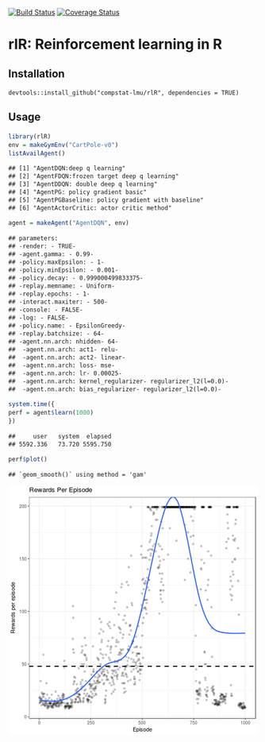 [![Build Status](https://travis-ci.com/compstat-lmu/rlR.svg?branch=master)](https://travis-ci.com/compstat-lmu/rlR)
[![Coverage Status](https://coveralls.io/repos/github/smilesun/rlR/badge.svg?branch=master)](https://coveralls.io/github/smilesun/rlR?branch=master)

# rlR: Reinforcement learning in R

## Installation
```{r}
devtools::install_github("compstat-lmu/rlR", dependencies = TRUE)
```
## Usage

```r
library(rlR)
env = makeGymEnv("CartPole-v0")
listAvailAgent()
```

```
## [1] "AgentDQN:deep q learning"                      
## [2] "AgentFDQN:frozen target deep q learning"       
## [3] "AgentDDQN: double deep q learning"             
## [4] "AgentPG: policy gradient basic"                
## [5] "AgentPGBaseline: policy gradient with baseline"
## [6] "AgentActorCritic: actor critic method"
```



```r
agent = makeAgent("AgentDQN", env)
```

```
## parameters: 
## -render: - TRUE-
## -agent.gamma: - 0.99-
## -policy.maxEpsilon: - 1-
## -policy.minEpsilon: - 0.001-
## -policy.decay: - 0.999000499833375-
## -replay.memname: - Uniform-
## -replay.epochs: - 1-
## -interact.maxiter: - 500-
## -console: - FALSE-
## -log: - FALSE-
## -policy.name: - EpsilonGreedy-
## -replay.batchsize: - 64-
## -agent.nn.arch: nhidden- 64-
##  -agent.nn.arch: act1- relu-
##  -agent.nn.arch: act2- linear-
##  -agent.nn.arch: loss- mse-
##  -agent.nn.arch: lr- 0.00025-
##  -agent.nn.arch: kernel_regularizer- regularizer_l2(l=0.0)-
##  -agent.nn.arch: bias_regularizer- regularizer_l2(l=0.0)-
```

```r
system.time({
perf = agent$learn(1000)
})
```

```
##     user   system  elapsed 
## 5592.336   73.720 5595.750
```

```r
perf$plot()
```

```
## `geom_smooth()` using method = 'gam'
```

![plot of chunk unnamed-chunk-2](inst/figure/dqn.png)


